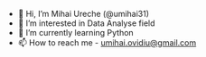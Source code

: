 - 👋 Hi, I’m Mihai Ureche (@umihai31)
- 👀 I’m interested in Data Analyse field 
- 🌱 I’m currently learning Python
- 📫 How to reach me - umihai.ovidiu@gmail.com

<!---
umihai31/umihai31 is a ✨ special ✨ repository because its `README.md` (this file) appears on your GitHub profile.
You can click the Preview link to take a look at your changes.
--->
